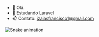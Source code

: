 - 👋 Olá.
- 🌱 Estudando Laravel
- 📫 Contato: izaiasfrancisco1@gmail.com

<!---
izaias1/izaias1 is a ✨ special ✨ repository because its `README.md` (this file) appears on your GitHub profile.
You can click the Preview link to take a look at your changes.
--->

![Snake animation](https://github.com/izaias1/izaias1/blob/output/github-contribution-grid-snake.svg)
